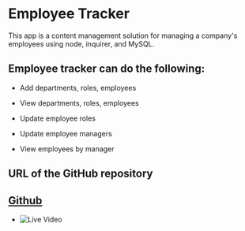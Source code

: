 # Employee Tracker
This app is a content management solution for managing a company's employees using node, inquirer, and MySQL.

## Employee tracker can do the following:

  * Add departments, roles, employees

  * View departments, roles, employees

  * Update employee roles

  * Update employee managers

  * View employees by manager

## URL of the GitHub repository
## <a href ="https://github.com/Drop-G/EmployeeTrackerDB">Github</a>


* ![Live Video](demo.gif)

